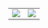 <table align="center">
  <tr>
    <td>
      <img align="center" src="https://github-readme-stats.anuraghazra1.vercel.app/api/top-langs/?username=josemalavebri&theme=dark&hide_border=true&no-bg=true&no-frame=true&langs_count=10"/>
    </td>
    <td>
      <a href="https://skillicons.dev">
        <img src="https://skillicons.dev/icons?i=cs,java,angular,flutter&theme=dark" />
      </a>
    </td>
  </tr>
</table>
